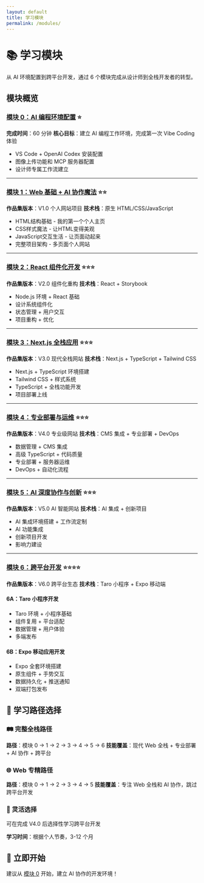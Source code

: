 ```yaml
---
layout: default
title: 学习模块
permalink: /modules/
---
```


# 📚 学习模块

从 AI 环境配置到跨平台开发，通过 6 个模块完成从设计师到全栈开发者的转型。

## 模块概览

### [模块 0：AI 编程环境配置](./modules/00-ai-setup/) ⭐
**完成时间**：60 分钟
**核心目标**：建立 AI 编程工作环境，完成第一次 Vibe Coding 体验

- VS Code + OpenAI Codex 安装配置
- 图像上传功能和 MCP 服务器配置
- 设计师专属工作流建立

---

### [模块 1：Web 基础 + AI 协作魔法](./modules/01-web-basics/) ⭐⭐
**作品集版本**：V1.0 个人网站项目
**技术栈**：原生 HTML/CSS/JavaScript

- HTML结构基础 - 我的第一个个人主页
- CSS样式魔法 - 让HTML变得美观
- JavaScript交互生活 - 让页面动起来
- 完整项目架构 - 多页面个人网站

---

### [模块 2：React 组件化开发](./modules/02-react-development/) ⭐⭐⭐
**作品集版本**：V2.0 组件化重构
**技术栈**：React + Storybook

- Node.js 环境 + React 基础
- 设计系统组件化
- 状态管理 + 用户交互
- 项目重构 + 优化

---

### [模块 3：Next.js 全栈应用](./modules/03-nextjs-fullstack/) ⭐⭐⭐
**作品集版本**：V3.0 现代全栈网站
**技术栈**：Next.js + TypeScript + Tailwind CSS

- Next.js + TypeScript 环境搭建
- Tailwind CSS + 样式系统
- TypeScript + 全栈功能开发
- 项目部署上线

---

### [模块 4：专业部署与运维](./modules/04-professional-deployment/) ⭐⭐⭐
**作品集版本**：V4.0 专业级网站
**技术栈**：CMS 集成 + 专业部署 + DevOps

- 数据管理 + CMS 集成
- 高级 TypeScript + 代码质量
- 专业部署 + 服务器运维
- DevOps + 自动化流程

---

### [模块 5：AI 深度协作与创新](./modules/05-ai-innovation/) ⭐⭐⭐
**作品集版本**：V5.0 AI 智能网站
**技术栈**：AI 集成 + 创新项目

- AI 集成环境搭建 + 工作流定制
- AI 功能集成
- 创新项目开发
- 影响力建设

---

### [模块 6：跨平台开发](./modules/06-cross-platform/) ⭐⭐⭐⭐
**作品集版本**：V6.0 跨平台生态
**技术栈**：Taro 小程序 + Expo 移动端

#### 6A：Taro 小程序开发
- Taro 环境 + 小程序基础
- 组件复用 + 平台适配
- 数据管理 + 用户体验
- 多端发布

#### 6B：Expo 移动应用开发
- Expo 全套环境搭建
- 原生组件 + 手势交互
- 数据持久化 + 推送通知
- 双端打包发布

## 🎯 学习路径选择

### 🛤️ 完整全栈路径
**路径**：模块 0 → 1 → 2 → 3 → 4 → 5 → 6
**技能覆盖**：现代 Web 全栈 + 专业部署 + AI 协作 + 跨平台

### 🌐 Web 专精路径
**路径**：模块 0 → 1 → 2 → 3 → 4 → 5
**技能覆盖**：专注 Web 全栈和 AI 协作，跳过跨平台开发

### 🔁 灵活选择
可在完成 V4.0 后选择性学习跨平台开发

**学习时间**：根据个人节奏，3-12 个月

## 🚀 立即开始

建议从 [模块 0](./modules/00-ai-setup/) 开始，建立 AI 协作的开发环境！